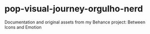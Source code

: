 # pop-visual-journey-orgulho-nerd
Documentation and original assets from my Behance project: Between Icons and Emotion
